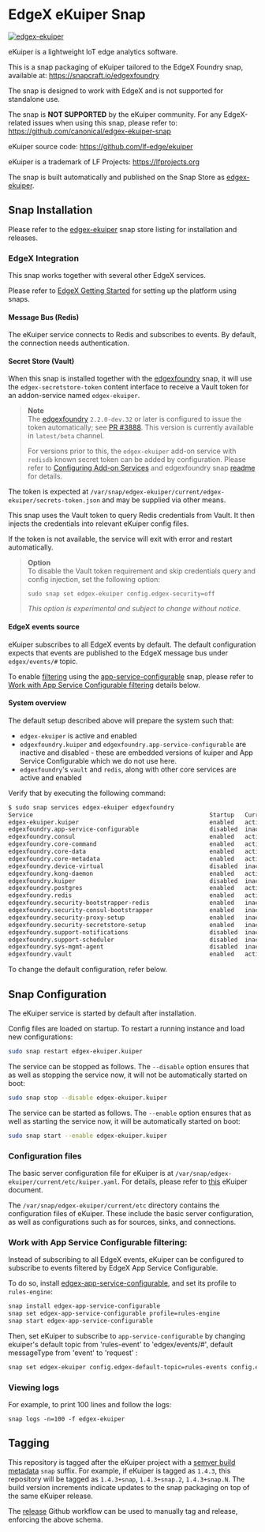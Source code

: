 # EdgeX eKuiper Snap
[![edgex-ekuiper](https://snapcraft.io/edgex-ekuiper/badge.svg)](https://snapcraft.io/edgex-ekuiper)

eKuiper is a lightweight IoT edge analytics software.

This is a snap packaging of eKuiper tailored to the EdgeX Foundry snap,
available at: https://snapcraft.io/edgexfoundry

The snap is designed to work with EdgeX and is not supported 
for standalone use.

The snap is **NOT SUPPORTED** by the eKuiper community.
For any EdgeX-related issues when using this snap, please refer to:
https://github.com/canonical/edgex-ekuiper-snap

eKuiper source code: https://github.com/lf-edge/ekuiper

eKuiper is a trademark of LF Projects: https://lfprojects.org

The snap is built automatically and published on the Snap Store as [edgex-ekuiper].

## Snap Installation
Please refer to the [edgex-ekuiper] snap store listing for installation and releases.

### EdgeX Integration
This snap works together with several other EdgeX services.

Please refer to [EdgeX Getting Started](https://docs.edgexfoundry.org/2.3/getting-started/Ch-GettingStartedUsers/) for setting up the platform using snaps.

#### Message Bus (Redis)
The eKuiper service connects to Redis and subscribes to events.
By default, the connection needs authentication.

#### Secret Store (Vault)
When this snap is installed together with the [edgexfoundry] snap, it will use the `edgex-secretstore-token` content interface to receive a Vault token for an addon-service named `edgex-ekuiper`. 

> **Note**  
> The [edgexfoundry] `2.2.0-dev.32` or later is configured to issue the token automatically; see [PR #3888](https://github.com/edgexfoundry/edgex-go/pull/3888). This version is currently available in `latest/beta` channel.
>
> For versions prior to this, the `edgex-ekuiper` add-on service with `redisdb` known secret token can be added by configuration. Please refer to [Configuring Add-on Services](https://docs.edgexfoundry.org/2.3/security/Ch-Configuring-Add-On-Services/) and edgexfoundry snap [readme](https://github.com/edgexfoundry/edgex-go/tree/jakarta/snap#secret-store-settings-prefix-envsecurity-secret-store) for details.

The token is expected at `/var/snap/edgex-ekuiper/current/edgex-ekuiper/secrets-token.json` and may be supplied via other means.

This snap uses the Vault token to query Redis credentials from Vault. It then injects the credentials into relevant eKuiper config files.

If the token is not available, the service will exit with error and restart automatically.

> **Option**  
> To disable the Vault token requirement and skip credentials query and config injection, set the following option:
> ```
> sudo snap set edgex-ekuiper config.edgex-security=off
> ```
> *This option is experimental and subject to change without notice.*

#### EdgeX events source
eKuiper subscribes to all EdgeX events by default.
The default configuration expects that events are published to the EdgeX message bus under `edgex/events/#` topic.


To enable [filtering](https://docs.edgexfoundry.org/2.3/microservices/application/AppServiceConfigurable) using the [app-service-configurable] snap, 
please  refer to [Work with App Service Configurable filtering](#work-with-app-service-configurable-filtering) details below.

#### System overview
The default setup described above will prepare the system such that:
- `edgex-ekuiper` is active and enabled
- `edgexfoundry.kuiper` and `edgexfoundry.app-service-configurable` are inactive and disabled - these are embedded versions of kuiper and App Service Configurable which we do not use here.
- `edgexfoundry`'s `vault` and `redis`, along with other core services are active and enabled

Verify that by executing the following command:
```bash
$ sudo snap services edgex-ekuiper edgexfoundry
Service                                                  Startup   Current   Notes
edgex-ekuiper.kuiper                                     enabled   active    -
edgexfoundry.app-service-configurable                    disabled  inactive  -
edgexfoundry.consul                                      enabled   active    -
edgexfoundry.core-command                                enabled   active    -
edgexfoundry.core-data                                   enabled   active    -
edgexfoundry.core-metadata                               enabled   active    -
edgexfoundry.device-virtual                              disabled  inactive  -
edgexfoundry.kong-daemon                                 enabled   active    -
edgexfoundry.kuiper                                      disabled  inactive  -
edgexfoundry.postgres                                    enabled   active    -
edgexfoundry.redis                                       enabled   active    -
edgexfoundry.security-bootstrapper-redis                 enabled   inactive  -
edgexfoundry.security-consul-bootstrapper                enabled   inactive  -
edgexfoundry.security-proxy-setup                        enabled   inactive  -
edgexfoundry.security-secretstore-setup                  enabled   inactive  -
edgexfoundry.support-notifications                       disabled  inactive  -
edgexfoundry.support-scheduler                           disabled  inactive  -
edgexfoundry.sys-mgmt-agent                              disabled  inactive  -
edgexfoundry.vault                                       enabled   active    -
```

To change the default configuration, refer below.

## Snap Configuration
The eKuiper service is started by default after installation.

Config files are loaded on startup.
To restart a running instance and load new configurations:
```bash
sudo snap restart edgex-ekuiper.kuiper
```

The service can be stopped as follows. The `--disable` option
ensures that as well as stopping the service now, 
it will not be automatically started on boot:
```bash
sudo snap stop --disable edgex-ekuiper.kuiper
```

The service can be started as follows. 
The `--enable` option ensures that as well as starting the service now, 
it will be automatically started on boot:
```bash
sudo snap start --enable edgex-ekuiper.kuiper
```

### Configuration files
The basic server configuration file for eKuiper is at `/var/snap/edgex-ekuiper/current/etc/kuiper.yaml`.
For details, please refer to [this](https://github.com/lf-edge/ekuiper/blob/master/docs/en_US/operation/config/configuration_file.md) eKuiper document.

The `/var/snap/edgex-ekuiper/current/etc` directory contains the configuration files of eKuiper. 
These include the basic server configuration, as well as configurations such as for sources, sinks, and connections.

### Work with App Service Configurable filtering:
Instead of subscribing to all EdgeX events, eKuiper can be configured to subscribe to events filtered by EdgeX App Service Configurable.

To do so, install [edgex-app-service-configurable](https://snapcraft.io/edgex-app-service-configurable), and set its profile to `rules-engine`:
```bash
snap install edgex-app-service-configurable
snap set edgex-app-service-configurable profile=rules-engine
snap start edgex-app-service-configurable
````
Then, set eKuiper to subscribe to `app-service-configurable` by changing ekuiper's 
default topic from 'rules-event' to 'edgex/events/#', default messageType from 'event' to 'request' :
```bash
snap set edgex-ekuiper config.edgex-default-topic=rules-events config.edgex-default-messagetype=event
```


### Viewing logs
For example, to print 100 lines and follow the logs:
```
snap logs -n=100 -f edgex-ekuiper
```

## Tagging
This repository is tagged after the eKuiper project with a [semver build metadata](https://semver.org/#spec-item-10) `snap` suffix.
For example, if eKuiper is tagged as `1.4.3`, this repository will be tagged as `1.4.3+snap`, `1.4.3+snap.2`, `1.4.3+snap.N`. The build version increments indicate updates to the snap packaging on top of the same eKuiper release.

The [release](https://github.com/canonical/edgex-ekuiper-snap/actions/workflows/release.yml) Github workflow can be used to manually tag and release, enforcing the above schema.


[edgex-ekuiper]: https://snapcraft.io/edgex-ekuiper
[edgexfoundry]: https://snapcraft.io/edgexfoundry
[app-service-configurable]: https://snapcraft.io/edgex-app-service-configurable
